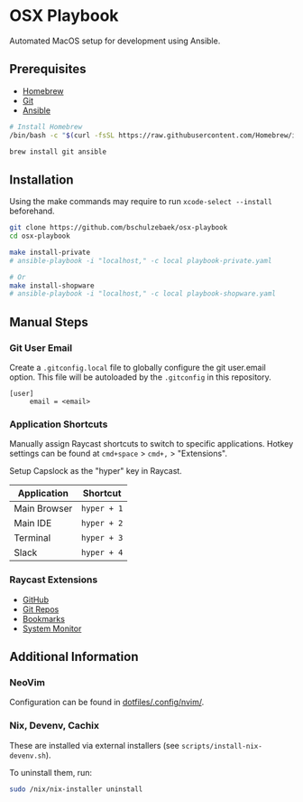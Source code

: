 # OSX Playbook
Automated MacOS setup for development using Ansible.

## Prerequisites
* [Homebrew](https://brew.sh/)
* [Git](https://git-scm.com/)
* [Ansible](https://docs.ansible.com/ansible/latest/installation_guide/intro_installation.html)

```bash
# Install Homebrew
/bin/bash -c "$(curl -fsSL https://raw.githubusercontent.com/Homebrew/install/HEAD/install.sh)"

brew install git ansible
```

## Installation
Using the make commands may require to run `xcode-select --install` beforehand.

```bash
git clone https://github.com/bschulzebaek/osx-playbook
cd osx-playbook

make install-private
# ansible-playbook -i "localhost," -c local playbook-private.yaml

# Or
make install-shopware
# ansible-playbook -i "localhost," -c local playbook-shopware.yaml
```

## Manual Steps

### Git User Email
Create a `.gitconfig.local` file to globally configure the git user.email option. This file will be autoloaded by the `.gitconfig` in this repository.

```
[user]
     email = <email>
```

### Application Shortcuts
Manually assign Raycast shortcuts to switch to specific applications. Hotkey settings can be found at `cmd+space` > `cmd+,` > "Extensions".

Setup Capslock as the "hyper" key in Raycast.

| Application | Shortcut    |
|-------------|-------------|
| Main Browser | `hyper + 1` |
| Main IDE     | `hyper + 2` |
| Terminal    | `hyper + 3` |
| Slack       | `hyper + 4` |

### Raycast Extensions

* [GitHub](https://raycast.com/raycast/github/)
* [Git Repos](https://raycast.com/moored/git-repos)
* [Bookmarks](https://raycast.com/raycast/browser-bookmarks)
* [System Monitor](https://raycast.com/hossammourad/raycast-system-monitor)

## Additional Information

### NeoVim
Configuration can be found in [dotfiles/.config/nvim/](dotfiles/.config/nvim/).

### Nix, Devenv, Cachix
These are installed via external installers (see `scripts/install-nix-devenv.sh`).

To uninstall them, run:
```bash
sudo /nix/nix-installer uninstall
```